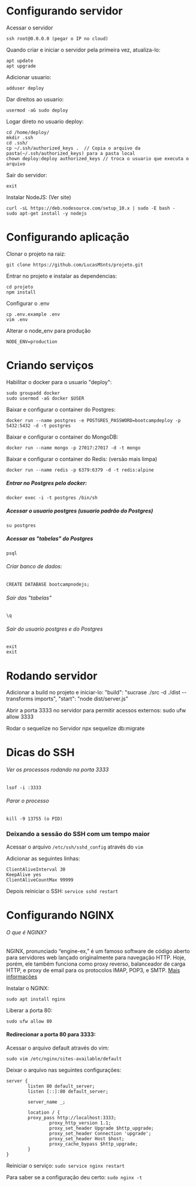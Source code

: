 # Configurando servidor 

Acessar o servidor
```
ssh root@0.0.0.0 (pegar o IP no cloud)
```

Quando criar e iniciar o servidor pela primeira vez, atualiza-lo:
```
apt update
apt upgrade
```

Adicionar usuario:
```
adduser deploy
```

Dar direitos ao usuario:
```
usermod -aG sudo deploy
```

Logar direto no usuario deploy:
```
cd /home/deploy/
mkdir .ssh
cd .ssh/
cp ~/.ssh/authorized_keys .  // Copia o arquivo da pasta(~/.ssh/authorized_keys) para a pasta local
chown deploy:deploy authorized_keys // troca o usuario que executa o arquivo
```

Sair do servidor:
```
exit
```

Instalar NodeJS: (Ver site)
```
curl -sL https://deb.nodesource.com/setup_10.x | sudo -E bash - 
sudo apt-get install -y nodejs
```

# Configurando aplicação 

Clonar o projeto na raiz:
```
git clone https://github.com/LucasMSnts/projeto.git
```

Entrar no projeto e instalar as dependencias:
```
cd projeto
npm install
```

Configurar o .env
```
cp .env.example .env
vim .env
```

Alterar o node_env para produção
```
NODE_ENV=production
```

# Criando serviços 
Habilitar o docker para o usuario "deploy":
```
sudo groupadd docker
sudo usermod -aG docker $USER
```

Baixar e configurar o container do Postgres:
```
docker run --name postgres -e POSTGRES_PASSWORD=bootcampdeploy -p 5432:5432 -d -t postgres
```

Baixar e configurar o container do MongoDB:
```
docker run --name mongo -p 27017:27017 -d -t mongo
```

Baixar e configurar o container do Redis: (versão mais limpa)
```
docker run --name redis -p 6379:6379 -d -t redis:alpine
```


##### Entrar no Postgres pelo docker:
	
	docker exec -i -t postgres /bin/sh
	

##### Acessar o usuario postgres (usuario padrão do Postgres)
	
	su postgres
	

##### Acessar as "tabelas" do Postgres
	
	psql
	
	
###### Criar banco de dados:

	CREATE DATABASE bootcampnodejs;
	
		
###### Sair das "tabelas"
	
	\q
		
	
###### Sair do usuario postgres e do Postgres
	
	exit
	exit
	
	
# Rodando servidor 

Adicionar a build no projeto e iniciar-lo:
	"build": "sucrase ./src -d ./dist --transforms imports",
	"start": "node dist/server.js"
	
Abrir a porta 3333 no servidor para permitir acessos externos:
	sudo ufw allow 3333

Rodar o sequelize no Servidor
	npx sequelize db:migrate

# Dicas do SSH

###### Ver os processos rodando na porta 3333
	lsof -i :3333
###### Parar o processo
	kill -9 13755 (o PID)

### Deixando a sessão do SSH com um tempo maior 
Acessar o arquivo ```/etc/ssh/sshd_config``` através do ```vim```

Adicionar as seguintes linhas:
```
ClientAliveInterval 30
KeepAlive yes
ClientAliveCountMax 99999
```

Depois reiniciar o SSH: ```service sshd restart```

# Configurando NGINX
###### O que é NGINX?
NGINX, pronunciado “engine-ex,” é um famoso software de código aberto para servidores web lançado originalmente para navegação HTTP. Hoje, porém, ele também funciona como proxy reverso, balanceador de carga HTTP, e proxy de email para os protocolos IMAP, POP3, e SMTP. [Mais informações](https://www.hostinger.com.br/tutoriais/o-que-e-nginx/)

Instalar o NGINX:
```
sudo apt install nginx
```

Liberar a ṕorta 80:
```
sudo ufw allow 80
```

#### Redirecionar a porta 80 para 3333:
Acessar o arquivo default através do vim: 
```
sudo vim /etc/nginx/sites-available/default
``` 

Deixar o arquivo nas seguintes configurações: 
```
server {
        listen 80 default_server;
        listen [::]:80 default_server;

        server_name _;

        location / {
		proxy_pass http://localhost:3333;
                proxy_http_version 1.1;
                proxy_set_header Upgrade $http_upgrade;
                proxy_set_header Connection 'upgrade';
                proxy_set_header Host $host;
                proxy_cache_bypass $http_upgrade;
        }
}
```
Reiniciar o serviço: ```sudo service nginx restart```

Para saber se a configuração deu certo: ```sudo nginx -t```

